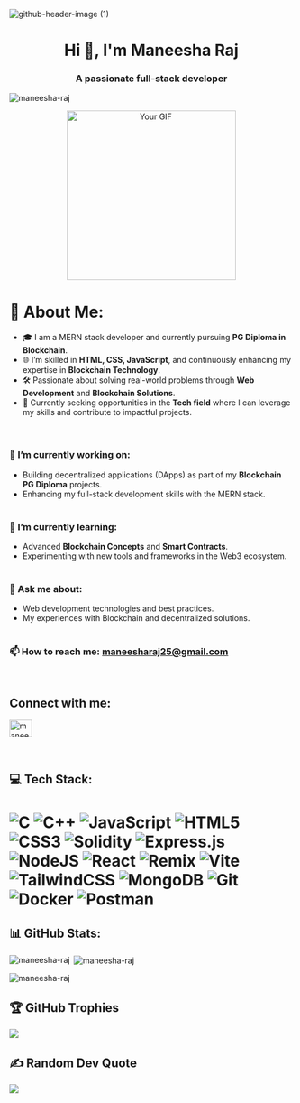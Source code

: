 ![github-header-image (1)](https://github.com/user-attachments/assets/18ad124f-a956-409c-91a3-f31c20bf0475)


<h1 align="center">Hi 👋, I'm Maneesha Raj</h1>

<h3 align="center">A passionate full-stack developer</h3>

<p align="left"> <img src="https://komarev.com/ghpvc/?username=maneesha-raj&label=Profile%20views&color=0e75b6&style=flat" alt="maneesha-raj" /> </p>

 <p align="center">
  <img src="https://github.com/user-attachments/assets/b7124b5b-41f6-464d-8883-b17a0db6ba02" alt="Your GIF" width="300" />
</p>

# 💫 About Me:
- 🎓 I am a MERN stack developer and currently pursuing  **PG Diploma in Blockchain**.<br>
- 🌐 I’m skilled in **HTML, CSS, JavaScript**, and continuously enhancing my expertise in **Blockchain Technology**.<br>
- 🛠️ Passionate about solving real-world problems through **Web Development** and **Blockchain Solutions**.<br>
- 🚀 Currently seeking opportunities in the **Tech field** where I can leverage my skills and contribute to impactful projects.<br><br>  <br>
### 🔭 I’m currently working on:<br>
- Building decentralized applications (DApps) as part of my **Blockchain PG Diploma** projects.<br>
- Enhancing my full-stack development skills with the MERN stack.<br><br>
### 🌱 I’m currently learning:<br>
- Advanced **Blockchain Concepts** and **Smart Contracts**.<br>
- Experimenting with new tools and frameworks in the Web3 ecosystem.<br><br>
### 💬 Ask me about:<br>
- Web development technologies and best practices.<br>
- My experiences with Blockchain and decentralized solutions.<br><br>

 ### 📫 How to reach me: **maneesharaj25@gmail.com**
 <br>
<h2 align="left">Connect with me:</h3> 
<p align="left">
<a href="https://linkedin.com/in/maneesha raj" target="blank"><img align="center" src="https://raw.githubusercontent.com/rahuldkjain/github-profile-readme-generator/master/src/images/icons/Social/linked-in-alt.svg" alt="maneesha raj" height="30" width="40" /></a>
</p><br>

## 💻 Tech Stack:
# ![C](https://img.shields.io/badge/c-%2300599C.svg?style=for-the-badge&logo=c&logoColor=white) ![C++](https://img.shields.io/badge/c++-%2300599C.svg?style=for-the-badge&logo=c%2B%2B&logoColor=white) ![JavaScript](https://img.shields.io/badge/javascript-%23323330.svg?style=for-the-badge&logo=javascript&logoColor=%23F7DF1E) ![HTML5](https://img.shields.io/badge/html5-%23E34F26.svg?style=for-the-badge&logo=html5&logoColor=white) ![CSS3](https://img.shields.io/badge/css3-%231572B6.svg?style=for-the-badge&logo=css3&logoColor=white) ![Solidity](https://img.shields.io/badge/Solidity-%23363636.svg?style=for-the-badge&logo=solidity&logoColor=white) ![Express.js](https://img.shields.io/badge/express.js-%23404d59.svg?style=for-the-badge&logo=express&logoColor=%2361DAFB) ![NodeJS](https://img.shields.io/badge/node.js-6DA55F?style=for-the-badge&logo=node.js&logoColor=white) ![React](https://img.shields.io/badge/react-%2320232a.svg?style=for-the-badge&logo=react&logoColor=%2361DAFB) ![Remix](https://img.shields.io/badge/remix-%23000.svg?style=for-the-badge&logo=remix&logoColor=white) ![Vite](https://img.shields.io/badge/vite-%23646CFF.svg?style=for-the-badge&logo=vite&logoColor=white) ![TailwindCSS](https://img.shields.io/badge/tailwindcss-%2338B2AC.svg?style=for-the-badge&logo=tailwind-css&logoColor=white) ![MongoDB](https://img.shields.io/badge/MongoDB-%234ea94b.svg?style=for-the-badge&logo=mongodb&logoColor=white) ![Git](https://img.shields.io/badge/git-%23F05033.svg?style=for-the-badge&logo=git&logoColor=white) ![Docker](https://img.shields.io/badge/docker-%230db7ed.svg?style=for-the-badge&logo=docker&logoColor=white) ![Postman](https://img.shields.io/badge/Postman-FF6C37?style=for-the-badge&logo=postman&logoColor=white)

## 📊 GitHub Stats:

<p><img align="left" src="https://github-readme-stats.vercel.app/api/top-langs?username=maneesha-raj&show_icons=true&locale=en&layout=compact" alt="maneesha-raj" /></p>

<p>&nbsp;<img align="center" src="https://github-readme-stats.vercel.app/api?username=maneesha-raj&show_icons=true&locale=en" alt="maneesha-raj" /></p>

<p><img align="center" src="https://github-readme-streak-stats.herokuapp.com/?user=maneesha-raj&" alt="maneesha-raj" /></p>

## 🏆 GitHub Trophies
![](https://github-profile-trophy.vercel.app/?username=Maneesha-Raj&theme=radical&no-frame=true&no-bg=false&margin-w=4)

## ✍️ Random Dev Quote
![](https://quotes-github-readme.vercel.app/api?type=horizontal&theme=tokyonight)

